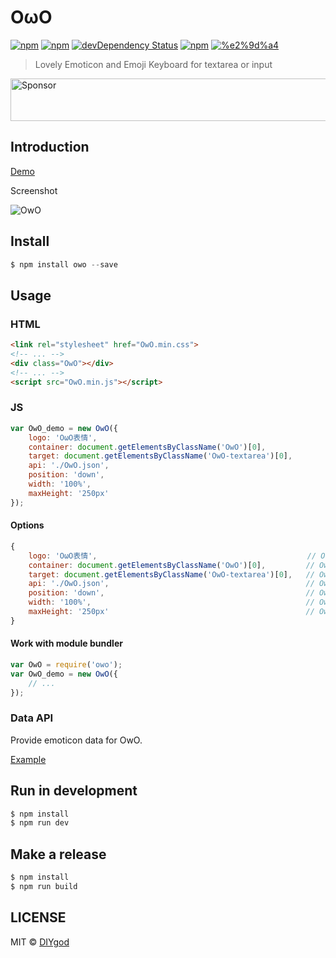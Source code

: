 # OωO

[![npm](https://img.shields.io/npm/v/owo.svg?style=flat-square)](https://www.npmjs.com/package/owo)
[![npm](https://img.shields.io/npm/l/owo.svg?style=flat-square)](https://www.npmjs.com/package/owo)
[![devDependency Status](https://img.shields.io/david/dev/DIYgod/owo.svg?style=flat-square)](https://david-dm.org/DIYgod/OwO#info=devDependencies)
[![npm](https://img.shields.io/npm/dt/owo.svg?style=flat-square)](https://www.npmjs.com/package/owo)
[![%e2%9d%a4](https://img.shields.io/badge/made%20with-%e2%9d%a4-ff69b4.svg?style=flat-square)](https://www.anotherhome.net/)

> Lovely Emoticon and Emoji Keyboard for textarea or input

<a target='_blank' rel='nofollow' href='https://app.codesponsor.io/link/ucdjQF7wcNNiWY9mCEpAeGLz/DIYgod/OwO'>
  <img alt='Sponsor' width='888' height='68' src='https://app.codesponsor.io/embed/ucdjQF7wcNNiWY9mCEpAeGLz/DIYgod/OwO.svg' />
</a>

## Introduction

[Demo](http://diygod.github.io/OwO/demo)

Screenshot

![OwO](http://i.imgur.com/eRSh95i.jpg)

## Install

```js
$ npm install owo --save
```

## Usage

### HTML

```html
<link rel="stylesheet" href="OwO.min.css">
<!-- ... -->
<div class="OwO"></div>
<!-- ... -->
<script src="OwO.min.js"></script>
```

### JS

```js
var OwO_demo = new OwO({
    logo: 'OωO表情',
    container: document.getElementsByClassName('OwO')[0],
    target: document.getElementsByClassName('OwO-textarea')[0],
    api: './OwO.json',
    position: 'down',
    width: '100%',
    maxHeight: '250px'
});
```

#### Options

```js
{
    logo: 'OωO表情',                                               // OwO button text, default: `OωO表情`
    container: document.getElementsByClassName('OwO')[0],         // OwO container, default: `document.getElementsByClassName('OwO')[0]`
    target: document.getElementsByClassName('OwO-textarea')[0],   // OwO target input or textarea, default: `document.getElementsByTagName('textarea')[0]`
    api: './OwO.json',                                            // OwO Emoticon data api, default: `https://api.anotherhome.net/OwO/OwO.json`
    position: 'down',                                             // OwO body position, default: `down`
    width: '100%',                                                // OwO body width, default: `100%`
    maxHeight: '250px'                                            // OwO body max-height, default: `250px`
}
```

#### Work with module bundler

```js
var OwO = require('owo');
var OwO_demo = new OwO({
    // ...
});
```

### Data API

Provide emoticon data for OwO.

[Example](https://api.anotherhome.net/OwO/OwO.json)

## Run in development

```js
$ npm install
$ npm run dev
```

## Make a release

```js
$ npm install
$ npm run build
```

## LICENSE

MIT © [DIYgod](http://github.com/DIYgod)